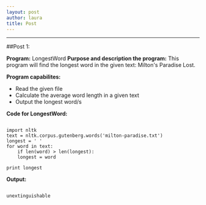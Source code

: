 ```yaml
---
layout: post
author: laura
title: Post
---
```


---------------------
##Post 1:

__Program:__ LongestWord
__Purpose and description the program:__ This program will find the longest word in the given text:  Milton's Paradise Lost.
	
__Program capabilites:__
* Read the given file
* Calculate the average word length in a given text
* Output the longest word/s
	
__Code for LongestWord:__

```

import nltk
text = nltk.corpus.gutenberg.words('milton-paradise.txt')					
longest = ' '				
for word in text:				
    if len(word) > len(longest):
	longest = word			
								
print longest

```						

__Output:__

```

unextinguishable

```

